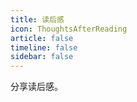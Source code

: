 ```yaml
---
title: 读后感
icon: ThoughtsAfterReading
article: false
timeline: false
sidebar: false
---
```


分享读后感。

<Catalog base='/ThoughtsAfterReading/' level=1 />